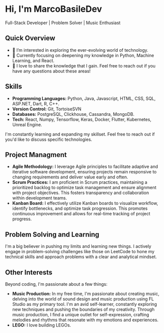 # Hi, I'm MarcoBasileDev
Full-Stack Developer | Problem Solver | Music Enthusiast

## Quick Overview
- 👀 I’m interested in exploring the ever-evolving world of technology.
- 🌱 Currently focusing on deepening my knowledge in Python, Machine Learning, and React.
- 💞️ I love to share the knowledge that I gain. Feel free to reach out if you have any questions about these areas!


## Skills

* **Programming Languages:** Python, Java, Javascript, HTML, CSS, SQL, ASP.NET, Dart, R, C++.
* **Version Control:** Git, TortoiseSVN
* **Databases:** PostgreSQL, Clickhouse, Cassandra, MongoDB.
* **Tech:** React, Numpy, Tensorflow, Keras, Docker, Flutter, Kubernetes, Unreal Engine.

I'm constantly learning and expanding my skillset. Feel free to reach out if you'd like to discuss specific technologies.

## Project Managment

* **Agile Methodology:**  I leverage Agile principles to facilitate adaptive and iterative software development, ensuring projects remain responsive to changing requirements and deliver value early and often.
* **Scrum Practices:** I am proficient in Scrum practices, maintaining a prioritized backlog to optimize task management and ensure alignment with project objectives. This fosters transparency and collaboration within development teams.
* **Kanban Board:** I effectively utilize Kanban boards to visualize workflow, identify bottlenecks, and optimize task progression. This promotes continuous improvement and allows for real-time tracking of project progress.

## Problem Solving and Learning

I'm a big believer in pushing my limits and learning new things. I actively engage in problem-solving challenges like those on LeetCode to hone my technical skills and approach problems with a clear and analytical mindset.

## Other Interests

Beyond coding, I'm passionate about a few things:

* **Music Production:** In my free time, I'm passionate about creating music, delving into the world of sound design and music production using FL Studio as my primary tool. I'm an avid self-learner, constantly exploring new techniques and pushing the boundaries of my creativity. Through music production, I find a unique outlet for self-expression, crafting melodies and rhythms that resonate with my emotions and experiences.
* **LEGO:** I love building LEGOs.
